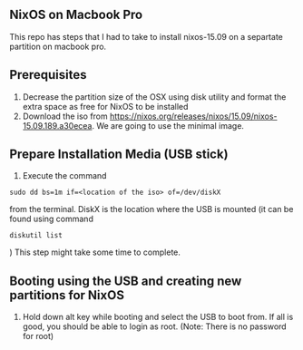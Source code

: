 ## NixOS on Macbook Pro

This repo has steps that I had to take to install nixos-15.09 on a separtate partition on macbook pro.

## Prerequisites
1. Decrease the partition size of the OSX using disk utility and format the extra space as free for NixOS to be installed
2. Download the iso from https://nixos.org/releases/nixos/15.09/nixos-15.09.189.a30ecea. We are going to use the minimal image.

## Prepare Installation Media (USB stick)
1. Execute the command 
  ```
  sudo dd bs=1m if=<location of the iso> of=/dev/diskX 
  ```
  from the terminal. DiskX is the location where the USB is mounted (it can be found using command 
  ```
  diskutil list
  ```
  ) This step might take some time to complete. 


## Booting using the USB and creating new partitions for NixOS
1. Hold down alt key while booting and select the USB to boot from. If all is good, you should be able to login as root. (Note: There is no password for root)

